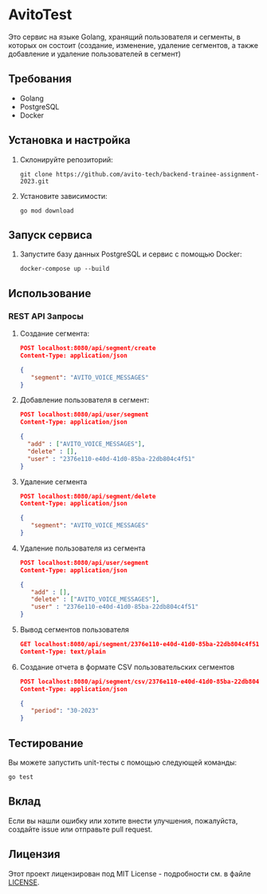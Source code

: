 # AvitoTest

Это сервис на языке Golang, хранящий пользователя и сегменты, в которых он состоит (создание, изменение, удаление сегментов, а также добавление и удаление пользователей в сегмент)

## Требования

- Golang
- PostgreSQL
- Docker

## Установка и настройка

1. Склонируйте репозиторий:
   ```shell
   git clone https://github.com/avito-tech/backend-trainee-assignment-2023.git

2. Установите зависимости:
   ```shell
   go mod download

## Запуск сервиса

1. Запустите базу данных PostgreSQL и сервис с помощью Docker:
   ```shell
   docker-compose up --build

## Использование

### REST API Запросы

1. Создание сегмента:
   ```json
   POST localhost:8080/api/segment/create
   Content-Type: application/json

   {
      "segment": "AVITO_VOICE_MESSAGES"
   }

2. Добавление пользователя в сегмент:
   ```json
   POST localhost:8080/api/user/segment
   Content-Type: application/json

   {
     "add" : ["AVITO_VOICE_MESSAGES"],
     "delete" : [],
     "user" : "2376e110-e40d-41d0-85ba-22db804c4f51"
   }
   
3. Удаление сегмента
   ```json
   POST localhost:8080/api/segment/delete
   Content-Type: application/json

   {
      "segment": "AVITO_VOICE_MESSAGES"
   }
   
4. Удаление пользователя из сегмента
   ```json
   POST localhost:8080/api/user/segment
   Content-Type: application/json

   {
      "add" : [],
      "delete" : ["AVITO_VOICE_MESSAGES"],
      "user" : "2376e110-e40d-41d0-85ba-22db804c4f51"
   }

5. Вывод сегментов пользователя 
   ```json
   GET localhost:8080/api/segment/2376e110-e40d-41d0-85ba-22db804c4f51
   Content-Type: text/plain
   
6. Создание отчета в формате CSV пользовательских сегментов
   ```json
   POST localhost:8080/api/segment/csv/2376e110-e40d-41d0-85ba-22db804c4f51
   Content-Type: application/json

   {
      "period": "30-2023"
   }

## Тестирование

Вы можете запустить unit-тесты с помощью следующей команды:
   ```shell
   go test
   ```
## Вклад

Если вы нашли ошибку или хотите внести улучшения, пожалуйста, создайте issue или отправьте pull request.

## Лицензия

Этот проект лицензирован под MIT License - подробности см. в файле [LICENSE](LICENSE).

